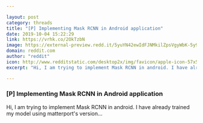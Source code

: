 ```yaml
---

layout: post
category: threads
title: "[P] Implementing Mask RCNN in Android application"
date: 2019-10-04 15:22:29
link: https://vrhk.co/2OkTzbN
image: https://external-preview.redd.it/5yuYN42ewIdFJNMkilZpsVgyWbK-5y90zfzW4NeFoG0.jpg?width=199&height=104.188481675&auto=webp&s=4c714cce4b8a43604dd2f5613b915c57536db64b
domain: reddit.com
author: "reddit"
icon: http://www.redditstatic.com/desktop2x/img/favicon/apple-icon-57x57.png
excerpt: "Hi, I am trying to implement Mask RCNN in android. I have already trained my model using matterport's version..."

---
```


### [P] Implementing Mask RCNN in Android application

Hi, I am trying to implement Mask RCNN in android. I have already trained my model using matterport's version...